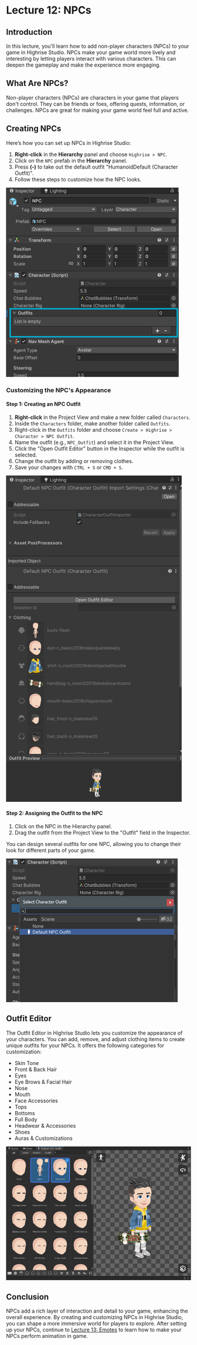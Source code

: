 # Lecture 12: NPCs

## Introduction

In this lecture, you'll learn how to add non-player characters (NPCs) to your game in Highrise Studio. NPCs make your game world more lively and interesting by letting players interact with various characters. This can deepen the gameplay and make the experience more engaging.

## What Are NPCs?

Non-player characters (NPCs) are characters in your game that players don't control. They can be friends or foes, offering quests, information, or challenges. NPCs are great for making your game world feel full and active.

## Creating NPCs

Here’s how you can set up NPCs in Highrise Studio:

1. **Right-click** in the **Hierarchy** panel and choose `Highrise > NPC`.
2. Click on the `NPC` prefab in the **Hierarchy** panel.
3. Press **(-)** to take out the default outfit "HumanoidDefault (Character Outfit)".
4. Follow these steps to customize how the NPC looks.

![NPC Outfit](/assets/learn/guides/studio/Lectures/npc-outfit.png)

### Customizing the NPC's Appearance

#### Step 1: Creating an NPC Outfit

1. **Right-click** in the Project View and make a new folder called `Characters`.
2. Inside the `Characters` folder, make another folder called `Outfits`.
3. Right-click in the `Outfits` folder and choose `Create > Highrise > Character > NPC Outfit`.
4. Name the outfit (e.g., `NPC_Outfit`) and select it in the Project View.
5. Click the "Open Outfit Editor" button in the Inspector while the outfit is selected.
6. Change the outfit by adding or removing clothes.
7. Save your changes with `CTRL + S` or `CMD + S`.

![Outfit Editor](/assets/learn/guides/studio/Lectures/outfit-editor.png)

#### Step 2: Assigning the Outfit to the NPC

1. Click on the NPC in the Hierarchy panel.
2. Drag the outfit from the Project View to the "Outfit" field in the Inspector.

You can design several outfits for one NPC, allowing you to change their look for different parts of your game.

![Assign Outfit](/assets/learn/guides/studio/Lectures/assign-outfit.png)

## Outfit Editor

The Outfit Editor in Highrise Studio lets you customize the appearance of your characters. You can add, remove, and adjust clothing items to create unique outfits for your NPCs. It offers the following categories for customization:

- Skin Tone
- Front & Back Hair
- Eyes
- Eye Brows & Facial Hair
- Nose
- Mouth
- Face Accessories
- Tops
- Bottoms
- Full Body
- Headwear & Accessories
- Shoes
- Auras & Customizations

![Outfit Editor Window](/assets/learn/guides/studio/Lectures/outfit-editor-window.png)

## Conclusion

NPCs add a rich layer of interaction and detail to your game, enhancing the overall experience. By creating and customizing NPCs in Highrise Studio, you can shape a more immersive world for players to explore. After setting up your NPCs, continue to [Lecture 13: Emotes](https://create.highrise.game/learn/studio/basics/beginner-guide/lecture-thirteen) to learn how to make your NPCs perform animation in game.
